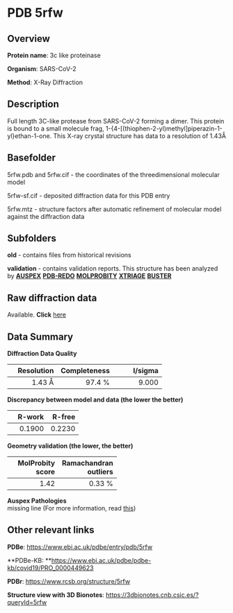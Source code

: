 # PDB 5rfw

## Overview

**Protein name**: 3c like proteinase

**Organism**: SARS-CoV-2

**Method**: X-Ray Diffraction

## Description

Full length 3C-like protease from SARS-CoV-2 forming a dimer. This protein is bound to a small molecule frag, 1-{4-[(thiophen-2-yl)methyl]piperazin-1-yl}ethan-1-one. This X-ray crystal structure has data to a resolution of 1.43Å

## Basefolder

5rfw.pdb and 5rfw.cif - the coordinates of the threedimensional molecular model

5rfw-sf.cif - deposited diffraction data for this PDB entry

5rfw.mtz - structure factors after automatic refinement of molecular model against the diffraction data

## Subfolders



**old** - contains files from historical revisions

**validation** - contains validation reports. This structure has been analyzed by [**AUSPEX**](https://github.com/thorn-lab/coronavirus_structural_task_force/tree/master/pdb/3c_like_proteinase/SARS-CoV-2/5rfw/validation/auspex) [**PDB-REDO**](https://github.com/thorn-lab/coronavirus_structural_task_force/tree/master/pdb/3c_like_proteinase/SARS-CoV-2/5rfw/validation/pdb-redo) [**MOLPROBITY**](https://github.com/thorn-lab/coronavirus_structural_task_force/tree/master/pdb/3c_like_proteinase/SARS-CoV-2/5rfw/validation/molprobity) [**XTRIAGE**](https://github.com/thorn-lab/coronavirus_structural_task_force/blob/master/pdb/3c_like_proteinase/SARS-CoV-2/5rfw/validation/Xtriage_output.log) [**BUSTER**](https://www.globalphasing.com/buster/wiki/index.cgi?Covid19Pdb5RFW) 



## Raw diffraction data

Available. **Click** [here](https://zenodo.org/record/3731535) 

## Data Summary
**Diffraction Data Quality**

|   | Resolution | Completeness| I/sigma |
|---|-------------:|----------------:|--------------:|
|   |1.43 Å|97.4  %|<img width=50/>9.000|

**Discrepancy between model and data (the lower the better)**

|   | **R-work**| **R-free**   
|---|-------------:|----------------:|           
||  0.1900|  0.2230|

**Geometry validation (the lower, the better)**

|   |**MolProbity<br>score**| **Ramachandran<br>outliers** 
|---|-------------:|----------------:|
||  1.42|  0.33 %|

**Auspex Pathologies**<br> missing line (For more information, read [this](https://github.com/thorn-lab/coronavirus_structural_task_force/blob/master/pdb/3c_like_proteinase/SARS-CoV-2/5rfw/validation/auspex/5rfw_auspex_comments.txt))

 



## Other relevant links 
**PDBe**:  https://www.ebi.ac.uk/pdbe/entry/pdb/5rfw

**PDBe-KB: **https://www.ebi.ac.uk/pdbe/pdbe-kb/covid19/PRO_0000449623 
 
**PDBr**: https://www.rcsb.org/structure/5rfw 

**Structure view with 3D Bionotes**: https://3dbionotes.cnb.csic.es/?queryId=5rfw

